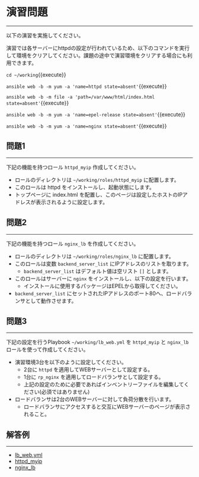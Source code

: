 # 演習問題
---
以下の演習を実施してください。

演習では各サーバーにhttpdの設定が行われているため、以下のコマンドを実行して環境をクリアしてください。課題の途中で演習環境をクリアする場合にも利用できます。

`cd ~/working`{{execute}}

`ansible web -b -m yum -a 'name=httpd state=absent'`{{execute}}

`ansible web -b -m file -a 'path=/var/www/html/index.html state=absent'`{{execute}}

`ansible web -b -m yum -a 'name=epel-release state=absent'`{{execute}}

`ansible web -b -m yum -a 'name=nginx state=absent'`{{execute}}


## 問題1
---
下記の機能を持つロール `httpd_myip` 作成してください。

- ロールのディレクトリは `~/working/roles/httpd_myip` に配置します。
- このロールは httpd をインストールし、起動状態にします。
- トップページに index.html を配置し、このページは設定したホストのIPアドレスが表示されるように設定します。


## 問題2
---
下記の機能を持つロール `nginx_lb` を作成してください。

- ロールのディレクトリは `~/working/roles/nginx_lb` に配置します。
- このロールは変数 `backend_server_list` にIPアドレスのリストを取ります。
  - `backend_server_list` はデフォルト値は空リスト `[]` とします。
- このロールはサーバーに `nginx` をインストールし、以下の設定を行います。
  - インストールに使用するパッケージはEPELから取得してください。
- `backend_server_list` にセットされたIPアドレスのポート80へ、ロードバランサとして動作させます。


## 問題3
---
下記の設定を行うPlaybook `~/working/lb_web.yml` を `httpd_myip` と `nginx_lb` ロールを使って作成してください。

- 演習環境3台を以下のように設定してください。
  - 2台に `httpd` を適用してWEBサーバーとして設定する。
  - 1台に `rp_nginx` を適用してロードバランサとして設定する。
  - 上記の設定のために必要であればインベントリーファイルを編集してください(必須ではありません)
- ロードバランサは2台のWEBサーバーに対して負荷分散を行います。
  - ロードバランサにアクセスすると交互にWEBサーバーのページが表示されること。

## 解答例
---
- [lb_web.yml](https://github.com/irixjp/katacoda-scenarios/blob/master/master-course-data/assets/solutions/lb_web.yml)
- [httpd_myip](https://github.com/irixjp/katacoda-scenarios/blob/master/master-course-data/assets/solutions/roles/httpd_myip)
- [nginx_lb](https://github.com/irixjp/katacoda-scenarios/blob/master/master-course-data/assets/solutions/roles/nginx_lb)
